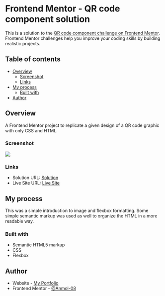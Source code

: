 # Frontend Mentor - QR code component solution

This is a solution to the [QR code component challenge on Frontend Mentor](https://www.frontendmentor.io/challenges/qr-code-component-iux_sIO_H). Frontend Mentor challenges help you improve your coding skills by building realistic projects. 

## Table of contents

- [Overview](#overview)
  - [Screenshot](#screenshot)
  - [Links](#links)
- [My process](#my-process)
  - [Built with](#built-with)
- [Author](#author)


## Overview
A Frontend Mentor project to replicate a given design of a QR code graphic with only CSS and HTML.
### Screenshot

![](./images/screenshot.PNG)

### Links

- Solution URL: [Solution](https://www.frontendmentor.io/solutions/qr-code-component-irHBpwElk2)
- Live Site URL: [Live Site](https://github.com/Anmol-08/QR-Code-Component)

## My process
This was a simple introduction to image and flexbox formatting. Some simple semantic markup was used as well to organize the HTML in a more readable way.

### Built with

- Semantic HTML5 markup
- CSS
- Flexbox

## Author

- Website - [My Portfolio](https://github.com/Anmol-08)
- Frontend Mentor - [@Anmol-08](https://www.frontendmentor.io/profile/Anmol-08)
